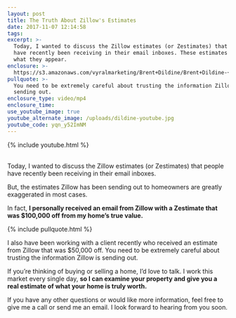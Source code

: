 ```yaml
---
layout: post
title: The Truth About Zillow's Estimates
date: 2017-11-07 12:14:58
tags:
excerpt: >-
  Today, I wanted to discuss the Zillow estimates (or Zestimates) that people
  have recently been receiving in their email inboxes. These estimates are not
  what they appear.
enclosure: >-
  https://s3.amazonaws.com/vyralmarketing/Brent+Dildine/Brent+Dildine-+The+Truth+About+Zillow%2527s+Estimates.mp4
pullquote: >-
  You need to be extremely careful about trusting the information Zillow is
  sending out.
enclosure_type: video/mp4
enclosure_time:
use_youtube_image: true
youtube_alternate_image: /uploads/dildine-youtube.jpg
youtube_code: yqn_y52ImNM
---
```



{% include youtube.html %}

<br>Today, I wanted to discuss the Zillow estimates (or Zestimates) that people have recently been receiving in their email inboxes.

But, the estimates Zillow has been sending out to homeowners are greatly exaggerated in most cases.

In fact, **I personally received an email from Zillow with a Zestimate that was $100,000 off from my home’s true value.**

{% include pullquote.html %}

I also have been working with a client recently who received an estimate from Zillow that was $50,000 off. You need to be extremely careful about trusting the information Zillow is sending out.

If you’re thinking of buying or selling a home, I’d love to talk. I work this market every single day, **so I can examine your property and give you a real estimate of what your home is truly worth.**

If you have any other questions or would like more information, feel free to give me a call or send me an email. I look forward to hearing from you soon.
